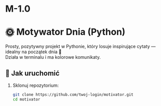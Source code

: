 # M-1.0
# 🌞 Motywator Dnia (Python)

Prosty, pozytywny projekt w Pythonie, który losuje inspirujące cytaty — idealny na początek dnia 💬  
Działa w terminalu i ma kolorowe komunikaty.

## 🚀 Jak uruchomić

1. Sklonuj repozytorium:
   ```bash
   git clone https://github.com/twoj-login/motivator.git
   cd motivator
